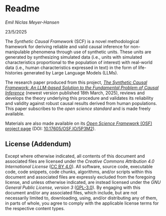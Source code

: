 # Readme

*Emil Niclas Meyer-Hansen*

23/5/2025

The *Synthetic Causal Framework* (SCF) is a novel methodological framework for deriving reliable and valid causal inference for non-manipulable phenomena through use of synthetic units. These units are generated by synthesizing simulated data (i.e., units with simulated characteristics proportional to the population of interest) with real-world data (i.e., human characteristics expressed in text) in the form of life-histories generated by Large Language Models (LLMs).

The research paper produced from this project, [*The Synthetic Causal Framework: An LLM-based Solution to the Fundamental Problem of Causal Inference*](https://emeyer-hansen.github.io/synthetic-causal-framework) (newest version published 18th March, 2025), reviews and develops the theory underlying this procedure and validates its reliability and validity against robust causal results derived from human populations. This paper subscribes to the *open science standard* and is made freely available.

Materials are also made available on its [*Open Science Framework* (OSF) project page](https://osf.io/5p3m2/) (DOI: [10.17605/OSF.IO/5P3M2](https://doi.org/10.17605/OSF.IO/5P3M2)).

## License (Addendum)
Except where otherwise indicated, all contents of this document and associated files are licensed under the *Creative Commons Attribution 4.0 International License* ([CC BY 4.0](https://creativecommons.org/licenses/by/4.0/)). All software, source code, executable code, code snippets, code chunks, algorithms, and/or scripts within this document and associated files are expressly excluded from the foregoing license, and unless otherwise indicated, are instead licensed under the *GNU General Public License, version 3* ([GPL-3.0](https://www.gnu.org/licenses/gpl-3.0.html)). By engaging with this document and/or any associated files, which include, but are not necessarily limited to, downloading, using, and/or distributing any of them, in parts of whole, you agree to comply with the applicable license terms for the respective content types.
